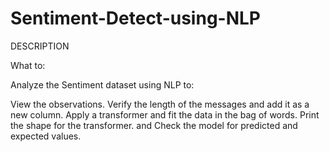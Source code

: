 # Sentiment-Detect-using-NLP

DESCRIPTION

What to:

Analyze the Sentiment dataset using NLP to:

View the observations.
Verify the length of the messages and add it as a new column.
Apply a transformer and fit the data in the bag of words.
Print the shape for the transformer. and
Check the model for predicted and expected values.
